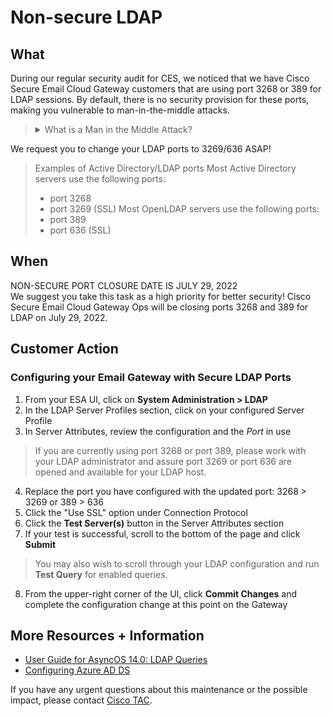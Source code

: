 # Non-secure LDAP 
## What
During our regular security audit for CES, we noticed that we have Cisco Secure Email Cloud Gateway customers that are using port 3268 or 389 for LDAP sessions. By default, there is no security provision for these ports, making you vulnerable to man-in-the-middle attacks.

> <details>
>   <summary> What is a Man in the Middle Attack? </summary>  
>
> Man-In-The-Middle (MiTM) is an Attacker or an Observer which is between the Protocol Client and the Protocol Server.
> 
> A Man-In-The-Middle Attacker is typically trying for impersonation of the Protocol Client or the Protocol Server.
> 
> Secure connections are methods to attempt to prevent Man-In-The-Middle
> </details>

We request you to change your LDAP ports to 3269/636 ASAP!

> Examples of Active Directory/LDAP ports
> Most Active Directory servers use the following ports:
> * port 3268
> * port 3269 (SSL)
> Most OpenLDAP servers use the following ports:
> * port 389
> * port 636 (SSL)

## When
NON-SECURE PORT CLOSURE DATE IS JULY 29, 2022  
We suggest you take this task as a high priority for better security!
Cisco Secure Email Cloud Gateway Ops will be closing ports 3268 and 389 for LDAP on July 29, 2022.

## Customer Action
### Configuring your Email Gateway with Secure LDAP Ports
1. From your ESA UI, click on **System Administration > LDAP**
2. In the LDAP Server Profiles section, click on your configured Server Profile
3. In Server Attributes, review the configuration and the *Port* in use
> If you are currently using port 3268 or port 389, please work with your LDAP administrator and assure port 3269 or port 636 are opened and available for your LDAP host.
4. Replace the port you have configured with the updated port: 3268 > 3269 or 389 > 636
5. Click the "Use SSL" option under Connection Protocol
6. Click the **Test Server(s)** button in the Server Attributes section
7. If your test is successful, scroll to the bottom of the page and click **Submit** 
> You may also wish to scroll through your LDAP configuration and run **Test Query** for enabled queries.
8. From the upper-right corner of the UI, click **Commit Changes** and complete the configuration change at this point on the Gateway

## More Resources + Information
* [User Guide for AsyncOS 14.0: LDAP Queries](https://www.cisco.com/c/en/us/td/docs/security/ces/user_guide/esa_user_guide_14-0/b_ESA_Admin_Guide_ces_14-0/b_ESA_Admin_Guide_12_1_chapter_011011.html?bookSearch=true#:~:text=GD%20(-,General,-Deployment)%20-%20LDAP%20Queries) 
* [Configuring Azure AD DS](https://docs.ces.cisco.com/docs/using-azure-ad-ds-with-ces)

If you have any urgent questions about this maintenance or the possible impact, please contact [Cisco TAC](http://www.cisco.com/c/en/us/support/web/tsd-cisco-worldwide-contacts.html).
